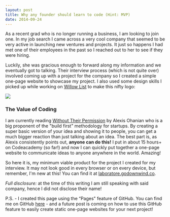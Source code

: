 ```yaml
---
layout: post
title: Why any founder should learn to code (Hint: MVP)
date: 2014-09-24
---
```


As a recent grad who is no longer running a business, I am looking to join one. In my job search I came across a very cool company that seemed to be very active in launching new ventures and projects. It just so happens I had met one of their employees in the past so I reached out to her to see if they were hiring.

Luckily, she was gracious enough to forward along my information and we eventually got to talking. Their interview process (which is not quite over) involved coming up with a project for the company so I created a simple one-page website to showcase my project. I also used some design skills I picked up while working on [Willow List](http://godownwind.co/tag/willowlist) to make this nifty logo:

![](http://postachio-images.s3-website-us-east-1.amazonaws.com/1c303cdec342ea88d68a771630c26be0.png)

### The Value of Coding

I am currently reading [Without Their Permission](http://www.amazon.com/gp/product/1455520020/ref=as_li_tl?ie=UTF8&camp=1789&creative=390957&creativeASIN=1455520020&linkCode=as2&tag=willis0d-20&linkId=4AUMJC6MB4F3OGYS) by Alexis Ohanian who is a big proponent of the "build first" methodology for startups. By creating a super basic version of your idea and showing it to people, you can get a much bigger reaction than just talking about an idea. The best part is, as Alexis consistently points out, **anyone can do this!** I put in about 15 hours+ on Codeacademy (so far!) and now I can quickly put together a one-page website to communicate ideas to anyone anywhere in the world. Amazing!

So here it is, my minimum viable product for the project I created for my interview. It may not look good in every browser or on every device, but remember, I'm new at this! You can find it at [laboratore.godownwind.co](http://laboratore.godownwind.co).

_Full disclosure:_ at the time of this writing I am still speaking with said company, hence I did not disclose their name!

P.S. - I created this page using the “Pages" feature of GitHub. You can find me on GitHub [here](http://github.com/dseeman) - and a future post is coming on how to use this GitHub feature to easily create static one-page websites for your next project!
